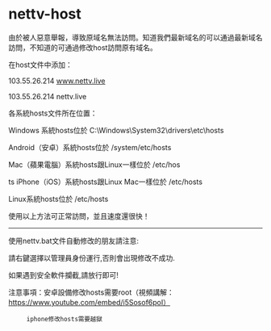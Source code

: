 # nettv-host

由於被人惡意舉報，導致原域名無法訪問。知道我們最新域名的可以通過最新域名訪問，不知道的可通過修改host訪問原有域名。

在host文件中添加：



103.55.26.214 www.nettv.live


103.55.26.214 nettv.live

各系統hosts文件所在位置：

Windows 系統hosts位於 C:\Windows\System32\drivers\etc\hosts

Android（安卓）系統hosts位於 /system/etc/hosts

Mac（蘋果電腦）系統hosts跟Linux一樣位於 /etc/hos

ts iPhone（iOS）系統hosts跟Linux Mac一樣位於 /etc/hosts

Linux系統hosts位於 /etc/hosts

使用以上方法可正常訪問，並且速度還很快！

-----------------------------------------------------------------------------------------------
使用nettv.bat文件自動修改的朋友請注意:

請右鍵選擇以管理員身份運行,否則會出現修改不成功.

如果遇到安全軟件攔截,請放行即可!

注意事項：安卓設備修改hosts需要root（視頻講解：https://www.youtube.com/embed/i5Sosof6poI）
         
         iphone修改hosts需要越獄

